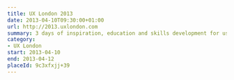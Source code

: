 ```yaml
---
title: UX London 2013
date: 2013-04-10T09:30:00+01:00
url: http://2013.uxlondon.com
summary: 3 days of inspiration, education and skills development for user experience designers.
category:
- UX London
start: 2013-04-10
end: 2013-04-12
placeId: 9c3xfxjj+39
---
```

